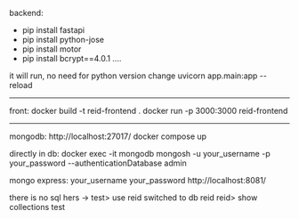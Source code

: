 backend:

- pip install fastapi
- pip install python-jose
- pip install motor
- pip install bcrypt==4.0.1
....

it will run, no need for python version change
uvicorn app.main:app --reload

------
front:
docker build -t reid-frontend .
docker run -p 3000:3000 reid-frontend

-----
mongodb:
http://localhost:27017/
docker compose up

directly in db:
docker exec -it mongodb mongosh -u your_username -p your_password --authenticationDatabase admin

mongo express:
your_username
your_password
http://localhost:8081/

there is no sql hers ->
test> use reid
switched to db reid
reid> show collections
test

